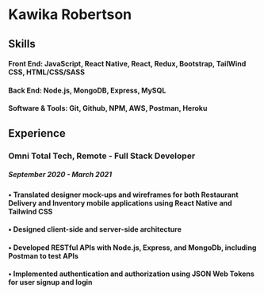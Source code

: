 <!--
**kawikarob/kawikarob** is a ✨ _special_ ✨ repository because its `README.md` (this file) appears on your GitHub profile.

Here are some ideas to get you started:

- 🔭 I’m currently working on ...
- 🌱 I’m currently learning ...
- 👯 I’m looking to collaborate on ...
- 🤔 I’m looking for help with ...
- 💬 Ask me about ...
- 📫 How to reach me: ...
- 😄 Pronouns: ...
- ⚡ Fun fact: ...
-->

# Kawika Robertson

## Skills 

#### Front End: JavaScript, React Native, React, Redux, Bootstrap, TailWind CSS, HTML/CSS/SASS
#### Back End: Node.js, MongoDB, Express, MySQL 
#### Software & Tools: Git, Github, NPM, AWS, Postman, Heroku


## Experience

### Omni Total Tech, Remote - Full Stack Developer
##### September 2020 - March 2021
#### • Translated designer mock-ups and wireframes for both Restaurant Delivery and Inventory mobile applications using React Native and Tailwind CSS
#### • Designed client-side and server-side architecture
#### • Developed RESTful APIs with Node.js, Express, and MongoDb, including Postman to test APIs
#### • Implemented authentication and authorization using JSON Web Tokens for user signup and login
